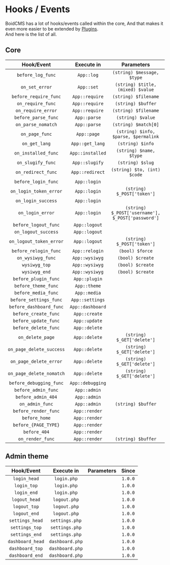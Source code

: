 # Hooks / Events
BoidCMS has a lot of hooks/events called within the core, And that makes it even more easier to be extended by [Plugins](plugins).     
And here is the list of all.

## Core

|       Hook/Event     |    Execute in    |               Parameters           |   Since  |
| :------------------: | :--------------: | :--------------------------------: | :------: |
|   `before_log_func`  |    `App::log`    |     `(string) $message, $type`     |  `1.0.0` |
|     `on_set_error`   |    `App::set`    |  `(string) $title, (mixed) $value` | `1.0.0` |
| `before_require_func`|  `App::require`  |       `(string) $filename`         |  `1.0.0` |
|   `on_require_func`  |  `App::require`  |        `(string) $buffer`          |  `1.0.0` |
|   `on_require_error` |  `App::require`  |       `(string) $filename`         |  `1.0.0` |
|  `before_parse_func` |   `App::parse`   |        `(string) $value`           |  `1.0.0` |
|   `on_parse_nomatch` |   `App::parse`   |       `(string) $match[0]`         |  `1.0.0` |
|     `on_page_func`   |    `App::page`   |`(string) $info, $parse, $permalink`|  `1.0.0` |
|      `on_get_lang`   |  `App::get_lang` |         `(string) $info`           |  `1.0.0` |
|  `on_installed_func` | `App::installed` |      `(string) $name, $type`       |  `1.0.0` |
|   `on_slugify_func`  |  `App::slugify`  |         `(string) $slug`           |  `1.0.0` |
|  `on_redirect_func`  |  `App::redirect` |    `(string) $to, (int) $code`     |  `1.0.0` |
| `before_login_func`  |    `App::login`   |                                    |  `1.0.0` |
|`on_login_token_error`|    `App::login`   |     `(string) $_POST['token']`     |  `1.0.0` |
|   `on_login_success` |    `App::login`   |                                    |  `1.0.0` |
|    `on_login_error`  |    `App::login`   |`(string) $_POST['username'], $_POST['password']`|  `1.0.0` |
| `before_logout_func` |    `App::logout`  |                                    |  `1.0.0` |
|  `on_logout_success` |    `App::logout`  |                                    |  `1.0.0` |
|`on_logout_token_error`|   `App::logout`  |      `(string) $_POST['token']`    |  `1.0.0` |
| `before_relogin_func`|    `App::relogin` |           `(bool) $force`          |  `1.0.0` |
|   `on_wysiwyg_func`  |    `App::wysiwyg` |          `(bool) $create`          |  `1.0.0` |
|    `wysiwyg_top`     |    `App::wysiwyg` |          `(bool) $create`          |  `1.0.0` |
|    `wysiwyg_end`     |    `App::wysiwyg` |          `(bool) $create`          |  `1.0.0` |
| `before_plugin_func` |    `App::plugin`  |                                    |  `1.0.0` |
|  `before_theme_func` |     `App::theme`  |                                    |  `1.0.0` |
|  `before_media_func` |     `App::media`  |                                    |  `1.0.0` |
|`before_settings_func`|   `App::settings` |                                    |  `1.0.0` |
|`before_dashboard_func`|  `App::dashboard` |                                    |  `1.0.0` |
| `before_create_func` |    `App::create`   |                                    |  `1.0.0` |
| `before_update_func` |    `App::update`   |                                    |  `1.0.0` |
| `before_delete_func` |    `App::delete`   |                                    |  `1.0.0` |
|    `on_delete_page`  |    `App::delete`   |     `(string) $_GET['delete']`     |  `1.0.0` |
|`on_page_delete_success`|  `App::delete`   |     `(string) $_GET['delete']`     |  `1.0.0` |
|`on_page_delete_error`|    `App::delete`  |     `(string) $_GET['delete']`     |  `1.0.0` |
|`on_page_delete_nomatch`|  `App::delete`   |     `(string) $_GET['delete']`     |  `1.0.0` |
|`before_debugging_func`| `App::debugging`  |                                    |  `1.0.0` | 
| `before_admin_func`  |    `App::admin`   |                                    |  `1.0.0` |
|  `before_admin_404`  |    `App::admin`   |                                    |  `1.0.0` |
|    `on_admin_func`   |    `App::admin`   |         `(string) $buffer`         |  `1.0.0` |
| `before_render_func` |   `App::render`   |                                    |  `1.0.0` |
|     `before_home`    |   `App::render`   |                                    |  `1.0.0` |
| `before_{PAGE_TYPE}` |   `App::render`   |                                    |  `1.0.0` |
|     `before_404`     |   `App::render`   |                                    |  `1.0.0` |
|   `on_render_func`   |   `App::render`   |         `(string) $buffer`         |  `1.0.0` |


## Admin theme
|     Hook/Event    |   Execute in   |  Parameters  |  Since  |
| :---------------: | :------------: | :----------: | :-----: |
|    `login_head`   |   `login.php`  |              | `1.0.0` |
|     `login_top`   |   `login.php`  |              | `1.0.0` |
|     `login_end`   |   `login.php`  |              | `1.0.0` |
|    `logout_head`  |  `logout.php`  |              | `1.0.0` |
|     `logout_top`  |  `logout.php`  |              | `1.0.0` |
|     `logout_end`  |  `logout.php`  |              | `1.0.0` |
|   `settings_head` | `settings.php` |              | `1.0.0` |
|    `settings_top` | `settings.php` |              | `1.0.0` |
|    `settings_end` | `settings.php` |              | `1.0.0` |
|  `dashboard_head` | `dashboard.php`|              | `1.0.0` |
|   `dashboard_top` | `dashboard.php`|              | `1.0.0` |
|   `dashboard_end` | `dashboard.php`|              | `1.0.0` |





